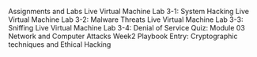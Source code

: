 Assignments and Labs 
Live Virtual Machine Lab 3-1: System Hacking
Live Virtual Machine Lab 3-2: Malware Threats 
Live Virtual Machine Lab 3-3: Sniffing 
Live Virtual Machine Lab 3-4: Denial of Service 
Quiz: Module 03 Network and Computer Attacks 
 Week2 Playbook Entry: Cryptographic techniques and Ethical Hacking

